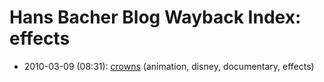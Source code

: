 # Hans Bacher Blog Wayback Index: effects

* 2010-03-09 (08:31): [crowns](https://web.archive.org/web/https://one1more2time3.wordpress.com/2010/03/09/crowns/) (animation, disney, documentary, effects)